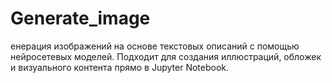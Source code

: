 # Generate_image
енерация изображений на основе текстовых описаний с помощью нейросетевых моделей. Подходит для создания иллюстраций, обложек и визуального контента прямо в Jupyter Notebook.
